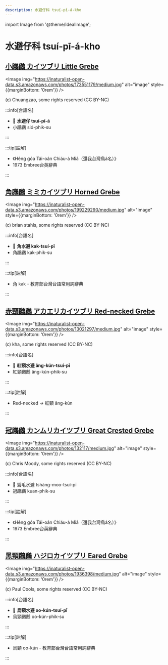 ```yaml
---
description: 水避仔科 tsuí-pī-á-kho
---
```


import Image from '@theme/IdealImage';

# 水避仔科 tsuí-pī-á-kho

## [小鸊鷉 カイツブリ Little Grebe](https://ebird.org/species/litgre1)

<Image img="https://inaturalist-open-data.s3.amazonaws.com/photos/173551179/medium.jpg" alt="image" style={{marginBottom: '0rem'}} />

<p className="image-caption">
(c) Chuangzao, some rights reserved (CC BY-NC)
</p>

:::info[台語名]

- 🎯 **水避仔 tsuí-pī-á**
- 小鸊鷉 sió-phik-su

:::

:::tip[註解]

- 《Hêng góa Tâi-oân Chiáu-á Miâ（還我台灣鳥á名）》
- 1973 Embree台英辭典

:::

## [角鸊鷉 ミミカイツブリ Horned Grebe](https://ebird.org/species/horgre)

<Image img="https://inaturalist-open-data.s3.amazonaws.com/photos/199229290/medium.jpg" alt="image" style={{marginBottom: '0rem'}} />

<p className="image-caption">
 (c) brian stahls, some rights reserved (CC BY-NC)
</p>

:::info[台語名]

- 🎯 **角水避 kak-tsuí-pī**
- 角鸊鷉 kak-phik-su

:::

:::tip[註解]

- 角 kak - 教育部台灣台語常用詞辭典

:::

## [赤頸鸊鷉 アカエリカイツブリ Red-necked Grebe](https://ebird.org/species/rengre)

<Image img="https://inaturalist-open-data.s3.amazonaws.com/photos/13021297/medium.jpg" alt="image" style={{marginBottom: '0rem'}} />

<p className="image-caption">
(c) kha, some rights reserved (CC BY-NC)
</p>

:::info[台語名]

- 🎯 **紅頸水避 âng-kún-tsuí-pī**
- 紅頸鸊鷉 âng-kún-phik-su

:::

:::tip[註解]

- Red-necked -> 紅頸 âng-kún

:::

## [冠鸊鷉 カンムリカイツブリ Great Crested Grebe](https://ebird.org/species/grcgre1)

<Image img="https://inaturalist-open-data.s3.amazonaws.com/photos/132117/medium.jpg" alt="image" style={{marginBottom: '0rem'}} />

<p className="image-caption">
(c) Chris Moody, some rights reserved (CC BY-NC)
</p>

:::info[台語名]

- 🎯 聳毛水避 tshàng-moo-tsuí-pī
- 冠鸊鷉 kuan-phik-su

:::

:::tip[註解]

- 《Hêng góa Tâi-oân Chiáu-á Miâ（還我台灣鳥á名）》
- 1973 Embree台英辭典

:::

## [黑頸鸊鷉 ハジロカイツブリ Eared Grebe](https://ebird.org/species/eargre)

<Image img="https://inaturalist-open-data.s3.amazonaws.com/photos/1936398/medium.jpg" alt="image" style={{marginBottom: '0rem'}} />

<p className="image-caption">
(c) Paul Cools, some rights reserved (CC BY-NC)
</p>

:::info[台語名]

- 🎯 **烏頸水避 oo-kún-tsuí-pī**
- 烏頸鸊鷉 oo-kún-phik-su

:::

:::tip[註解]

- 烏頸 oo-kún - 教育部台灣台語常用詞辭典

:::
